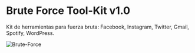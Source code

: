 # Brute Force Tool-Kit v1.0
Kit de herramientas para fuerza bruta: Facebook, Instagram, Twitter, Gmail, Spotify, WordPress.


![Brute-Force](https://user-images.githubusercontent.com/75953873/110192005-612c5480-7e0a-11eb-9ae6-5aa558be0003.gif)


